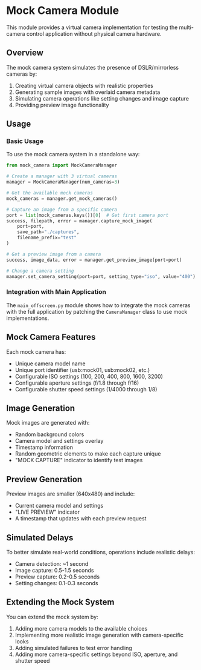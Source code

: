 # Mock Camera Module

This module provides a virtual camera implementation for testing the multi-camera control application without physical camera hardware.

## Overview

The mock camera system simulates the presence of DSLR/mirrorless cameras by:

1. Creating virtual camera objects with realistic properties
2. Generating sample images with overlaid camera metadata
3. Simulating camera operations like setting changes and image capture
4. Providing preview image functionality

## Usage

### Basic Usage

To use the mock camera system in a standalone way:

```python
from mock_camera import MockCameraManager

# Create a manager with 3 virtual cameras
manager = MockCameraManager(num_cameras=3)

# Get the available mock cameras
mock_cameras = manager.get_mock_cameras()

# Capture an image from a specific camera
port = list(mock_cameras.keys())[0]  # Get first camera port
success, filepath, error = manager.capture_mock_image(
    port=port,
    save_path="./captures",
    filename_prefix="test"
)

# Get a preview image from a camera
success, image_data, error = manager.get_preview_image(port=port)

# Change a camera setting
manager.set_camera_setting(port=port, setting_type="iso", value="400")
```

### Integration with Main Application

The `main_offscreen.py` module shows how to integrate the mock cameras with the full application by patching the `CameraManager` class to use mock implementations.

## Mock Camera Features

Each mock camera has:

- Unique camera model name
- Unique port identifier (usb:mock01, usb:mock02, etc.)
- Configurable ISO settings (100, 200, 400, 800, 1600, 3200)
- Configurable aperture settings (f/1.8 through f/16)
- Configurable shutter speed settings (1/4000 through 1/8)

## Image Generation

Mock images are generated with:

- Random background colors
- Camera model and settings overlay
- Timestamp information
- Random geometric elements to make each capture unique
- "MOCK CAPTURE" indicator to identify test images

## Preview Generation

Preview images are smaller (640x480) and include:

- Current camera model and settings
- "LIVE PREVIEW" indicator
- A timestamp that updates with each preview request

## Simulated Delays

To better simulate real-world conditions, operations include realistic delays:

- Camera detection: ~1 second
- Image capture: 0.5-1.5 seconds
- Preview capture: 0.2-0.5 seconds
- Setting changes: 0.1-0.3 seconds

## Extending the Mock System

You can extend the mock system by:

1. Adding more camera models to the available choices
2. Implementing more realistic image generation with camera-specific looks
3. Adding simulated failures to test error handling
4. Adding more camera-specific settings beyond ISO, aperture, and shutter speed